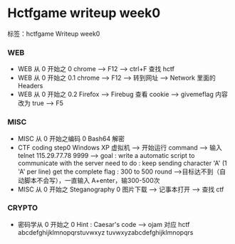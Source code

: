 # Hctfgame writeup week0

标签：hctfgame Writeup week0

### WEB ###
> 
 - WEB 从 0 开始之 0
   chrome --> F12 --> ctrl+F 查找 hctf
 - WEB 从 0 开始之 0.1
   chrome --> F12 --> 转到网址 --> Network 里面的 Headers
 - WEB 从 0 开始之 0.2
   Firefox --> Firebug 查看 cookie --> givemeflag 内容改为 true --> F5

### MISC ###
> 
 - MISC 从 0 开始之编码 0
   Bash64 解密
 - CTF coding step0
   Windows XP 虚拟机 --> 开始运行 command --> 输入 telnet 115.29.77.78 9999 -->
   goal : write a automatic script to communicate with the server
   need to do : keep sending character 'A' (1 'A' per line)
   get the complete flag : 300 to 500 round 
-->目标达不到（自动脚本不会写），一直输入 A+enter，输300-500次
 - MISC 从 0 开始之 Steganography 0
   图片下载 --> 记事本打开 --> 查找 ctf

### CRYPTO ###
> 
 - 密码学从 0 开始之 0
   Hint : Caesar's code --> ojam 对应 hctf
   abcdefghijklmnopqrstuvwxyz
   tuvwxyzabcdefghijklmnopqrs